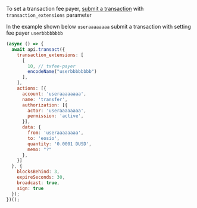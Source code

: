 To set a transaction fee payer, [submit a transaction](01_how-to-submit-a-transaction.md) with `transaction_extensions` parameter

In the example shown below `useraaaaaaaa` submit a transaction with setting fee payer `userbbbbbbbb`

```javascript
(async () => {
  await api.transact({
    transaction_extensions: [
      [
        10, // txfee-payer
        encodeName("userbbbbbbbb")
      ],
    ],
    actions: [{
      account: 'useraaaaaaaa',
      name: 'transfer',
      authorization: [{
        actor: 'useraaaaaaaa',
        permission: 'active',
      }],
      data: {
        from: 'useraaaaaaaa',
        to: 'eosio',
        quantity: '0.0001 DUSD',
        memo: "?"
      },
    }]
  }, {
    blocksBehind: 3,
    expireSeconds: 30,
    broadcast: true,
    sign: true
  });
})();
```